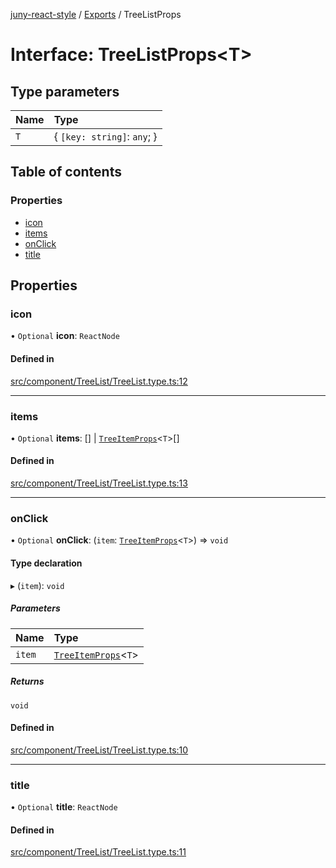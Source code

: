 [juny-react-style](../README.md) / [Exports](../modules.md) / TreeListProps

# Interface: TreeListProps\<T\>

## Type parameters

| Name | Type |
| :------ | :------ |
| `T` | \{ `[key: string]`: `any`;  } |

## Table of contents

### Properties

- [icon](TreeListProps.md#icon)
- [items](TreeListProps.md#items)
- [onClick](TreeListProps.md#onclick)
- [title](TreeListProps.md#title)

## Properties

### icon

• `Optional` **icon**: `ReactNode`

#### Defined in

[src/component/TreeList/TreeList.type.ts:12](https://github.com/jun-young1993/react-style/blob/89c93868f379e277e13847fd9207195046ae251b/src/component/TreeList/TreeList.type.ts#L12)

___

### items

• `Optional` **items**: [] \| [`TreeItemProps`](TreeItemProps.md)\<`T`\>[]

#### Defined in

[src/component/TreeList/TreeList.type.ts:13](https://github.com/jun-young1993/react-style/blob/89c93868f379e277e13847fd9207195046ae251b/src/component/TreeList/TreeList.type.ts#L13)

___

### onClick

• `Optional` **onClick**: (`item`: [`TreeItemProps`](TreeItemProps.md)\<`T`\>) => `void`

#### Type declaration

▸ (`item`): `void`

##### Parameters

| Name | Type |
| :------ | :------ |
| `item` | [`TreeItemProps`](TreeItemProps.md)\<`T`\> |

##### Returns

`void`

#### Defined in

[src/component/TreeList/TreeList.type.ts:10](https://github.com/jun-young1993/react-style/blob/89c93868f379e277e13847fd9207195046ae251b/src/component/TreeList/TreeList.type.ts#L10)

___

### title

• `Optional` **title**: `ReactNode`

#### Defined in

[src/component/TreeList/TreeList.type.ts:11](https://github.com/jun-young1993/react-style/blob/89c93868f379e277e13847fd9207195046ae251b/src/component/TreeList/TreeList.type.ts#L11)
